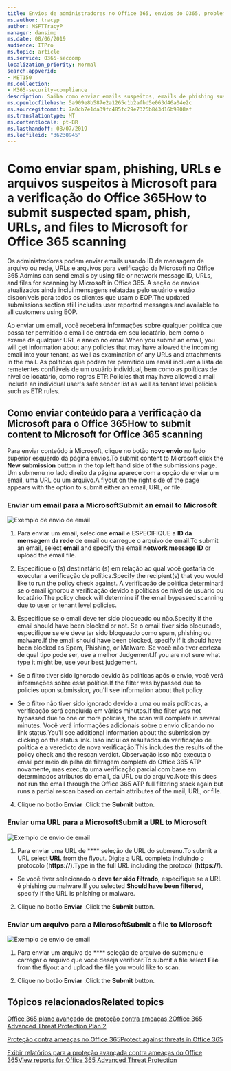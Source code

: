```yaml
---
title: Envios de administradores no Office 365, envios do O365, problema do Office 365 spam, o O365 falso negativo, enviar phishing no Office 365, enviar email para verificação, email suspeito no Office 365, examinar um email, fazer com que a Microsoft examine o phishing, peça à Microsoft para spam, enviar email, enviar email
ms.author: tracyp
author: MSFTTracyP
manager: dansimp
ms.date: 08/06/2019
audience: ITPro
ms.topic: article
ms.service: O365-seccomp
localization_priority: Normal
search.appverid:
- MET150
ms.collection:
- M365-security-compliance
description: Saiba como enviar emails suspeitos, emails de phishing suspeitos, spam e outras mensagens, URLs e arquivos potencialmente nocivos do seu locatário do Office 365 para a Microsoft para verificação.
ms.openlocfilehash: 5a909e8b587e2a1265c1b2afbd5e063d46a04e2c
ms.sourcegitcommit: 7a0cb7e1da39fc485fc29e7325b843d16b9808af
ms.translationtype: MT
ms.contentlocale: pt-BR
ms.lasthandoff: 08/07/2019
ms.locfileid: "36230945"
---
```

# <a name="how-to-submit-suspected-spam-phish-urls-and-files-to-microsoft-for-office-365-scanning"></a><span data-ttu-id="d4013-103">Como enviar spam, phishing, URLs e arquivos suspeitos à Microsoft para a verificação do Office 365</span><span class="sxs-lookup"><span data-stu-id="d4013-103">How to submit suspected spam, phish, URLs, and files to Microsoft for Office 365 scanning</span></span>

<span data-ttu-id="d4013-104">Os administradores podem enviar emails usando ID de mensagem de arquivo ou rede, URLs e arquivos para verificação da Microsoft no Office 365.</span><span class="sxs-lookup"><span data-stu-id="d4013-104">Admins can send emails by using file or network message ID, URLs, and files for scanning by Microsoft in Office 365.</span></span> <span data-ttu-id="d4013-105">A seção de envios atualizados ainda inclui mensagens relatadas pelo usuário e estão disponíveis para todos os clientes que usam o EOP.</span><span class="sxs-lookup"><span data-stu-id="d4013-105">The updated submissions section still includes user reported messages and available to all customers using EOP.</span></span>

<span data-ttu-id="d4013-106">Ao enviar um email, você receberá informações sobre qualquer política que possa ter permitido o email de entrada em seu locatário, bem como o exame de qualquer URL e anexo no email.</span><span class="sxs-lookup"><span data-stu-id="d4013-106">When you submit an email, you will get information about any policies that may have allowed the incoming email into your tenant, as well as examination of any URLs and attachments in the mail.</span></span> <span data-ttu-id="d4013-107">As políticas que podem ter permitido um email incluem a lista de remetentes confiáveis de um usuário individual, bem como as políticas de nível de locatário, como regras ETR.</span><span class="sxs-lookup"><span data-stu-id="d4013-107">Policies that may have allowed a mail include an individual user's safe sender list as well as tenant level policies such as ETR rules.</span></span> 

## <a name="how-to-submit-content-to-microsoft-for-office-365-scanning"></a><span data-ttu-id="d4013-108">Como enviar conteúdo para a verificação da Microsoft para o Office 365</span><span class="sxs-lookup"><span data-stu-id="d4013-108">How to submit content to Microsoft for Office 365 scanning</span></span>

<span data-ttu-id="d4013-109">Para enviar conteúdo à Microsoft, clique no botão **novo envio** no lado superior esquerdo da página envios.</span><span class="sxs-lookup"><span data-stu-id="d4013-109">To submit content to Microsoft click the **New submission** button in the top left hand side of the submissions page.</span></span> <span data-ttu-id="d4013-110">Um submenu no lado direito da página aparece com a opção de enviar um email, uma URL ou um arquivo.</span><span class="sxs-lookup"><span data-stu-id="d4013-110">A flyout on the right side of the page appears with the option to submit either an email, URL, or file.</span></span> 

### <a name="submit-an-email-to-microsoft"></a><span data-ttu-id="d4013-111">Enviar um email para a Microsoft</span><span class="sxs-lookup"><span data-stu-id="d4013-111">Submit an email to Microsoft</span></span>
![Exemplo de envio de email](media/submission-flyout-email.PNG)
1. <span data-ttu-id="d4013-113">Para enviar um email, selecione **email** e ESPECIFIQUE a **ID da mensagem da rede** de email ou carregue o arquivo de email.</span><span class="sxs-lookup"><span data-stu-id="d4013-113">To submit an email, select **email** and specify the email **network message ID** or upload the email file.</span></span> 

2. <span data-ttu-id="d4013-114">Especifique o (s) destinatário (s) em relação ao qual você gostaria de executar a verificação de política.</span><span class="sxs-lookup"><span data-stu-id="d4013-114">Specify the recipient(s) that you would like to run the policy check against.</span></span> <span data-ttu-id="d4013-115">A verificação de política determinará se o email ignorou a verificação devido a políticas de nível de usuário ou locatário.</span><span class="sxs-lookup"><span data-stu-id="d4013-115">The policy check will determine if the email bypassed scanning due to user or tenant level policies.</span></span> 

3. <span data-ttu-id="d4013-116">Especifique se o email deve ter sido bloqueado ou não.</span><span class="sxs-lookup"><span data-stu-id="d4013-116">Specify if the email should have been blocked or not.</span></span> <span data-ttu-id="d4013-117">Se o email tiver sido bloqueado, especifique se ele deve ter sido bloqueado como spam, phishing ou malware.</span><span class="sxs-lookup"><span data-stu-id="d4013-117">If the email should have been blocked, specify if it should have been blocked as Spam, Phishing, or Malware.</span></span> <span data-ttu-id="d4013-118">Se você não tiver certeza de qual tipo pode ser, use a melhor Judgement.</span><span class="sxs-lookup"><span data-stu-id="d4013-118">If you are not sure what type it might be, use your best judgement.</span></span>  

* <span data-ttu-id="d4013-119">Se o filtro tiver sido ignorado devido às políticas após o envio, você verá informações sobre essa política.</span><span class="sxs-lookup"><span data-stu-id="d4013-119">If the filter was bypassed due to policies upon submission, you'll see information about that policy.</span></span>

* <span data-ttu-id="d4013-120">Se o filtro não tiver sido ignorado devido a uma ou mais políticas, a verificação será concluída em vários minutos.</span><span class="sxs-lookup"><span data-stu-id="d4013-120">If the filter was not bypassed due to one or more policies, the scan will complete in several minutes.</span></span> <span data-ttu-id="d4013-121">Você verá informações adicionais sobre o envio clicando no link status.</span><span class="sxs-lookup"><span data-stu-id="d4013-121">You'll see additional information about the submission by clicking on the status link.</span></span> <span data-ttu-id="d4013-122">Isso inclui os resultados da verificação de política e a veredicto de nova verificação.</span><span class="sxs-lookup"><span data-stu-id="d4013-122">This includes the results of the policy check and the rescan verdict.</span></span> <span data-ttu-id="d4013-123">Observação isso não executa o email por meio da pilha de filtragem completa do Office 365 ATP novamente, mas executa uma verificação parcial com base em determinados atributos do email, da URL ou do arquivo.</span><span class="sxs-lookup"><span data-stu-id="d4013-123">Note this does not run the email through the Office 365 ATP full filtering stack again but runs a partial rescan based on certain attributes of the mail, URL, or file.</span></span> 

4. <span data-ttu-id="d4013-124">Clique no botão **Enviar** .</span><span class="sxs-lookup"><span data-stu-id="d4013-124">Click the **Submit** button.</span></span>

### <a name="submit-a-url-to-microsoft"></a><span data-ttu-id="d4013-125">Enviar uma URL para a Microsoft</span><span class="sxs-lookup"><span data-stu-id="d4013-125">Submit a URL to Microsoft</span></span>
![Exemplo de envio de email](media/submission-url-flyout.png)
1. <span data-ttu-id="d4013-127">Para enviar uma URL de \*\*\*\* seleção de URL do submenu.</span><span class="sxs-lookup"><span data-stu-id="d4013-127">To submit a URL select **URL** from the flyout.</span></span> <span data-ttu-id="d4013-128">Digite a URL completa incluindo o protocolo (**https://**).</span><span class="sxs-lookup"><span data-stu-id="d4013-128">Type in the full URL including the protocol (**https://**).</span></span> 

* <span data-ttu-id="d4013-129">Se você tiver selecionado o **deve ter sido filtrado**, especifique se a URL é phishing ou malware.</span><span class="sxs-lookup"><span data-stu-id="d4013-129">If you selected **Should have been filtered**, specify if the URL is phishing or malware.</span></span>

2. <span data-ttu-id="d4013-130">Clique no botão **Enviar** .</span><span class="sxs-lookup"><span data-stu-id="d4013-130">Click the **Submit** button.</span></span> 


### <a name="submit-a-file-to-microsoft"></a><span data-ttu-id="d4013-131">Enviar um arquivo para a Microsoft</span><span class="sxs-lookup"><span data-stu-id="d4013-131">Submit a file to Microsoft</span></span>
![Exemplo de envio de email](media/submission-file-flyout.PNG)
1. <span data-ttu-id="d4013-133">Para enviar um arquivo de \*\*\*\* seleção de arquivo do submenu e carregar o arquivo que você deseja verificar.</span><span class="sxs-lookup"><span data-stu-id="d4013-133">To submit a file select **File** from the flyout and upload the file you would like to scan.</span></span> 

2. <span data-ttu-id="d4013-134">Clique no botão **Enviar** .</span><span class="sxs-lookup"><span data-stu-id="d4013-134">Click the **Submit** button.</span></span>


## <a name="related-topics"></a><span data-ttu-id="d4013-135">Tópicos relacionados</span><span class="sxs-lookup"><span data-stu-id="d4013-135">Related topics</span></span>

[<span data-ttu-id="d4013-136">Office 365 plano avançado de proteção contra ameaças 2</span><span class="sxs-lookup"><span data-stu-id="d4013-136">Office 365 Advanced Threat Protection Plan 2</span></span>](office-365-ti.md)
  
[<span data-ttu-id="d4013-137">Proteção contra ameaças no Office 365</span><span class="sxs-lookup"><span data-stu-id="d4013-137">Protect against threats in Office 365</span></span>](protect-against-threats.md)
  
[<span data-ttu-id="d4013-138">Exibir relatórios para a proteção avançada contra ameaças do Office 365</span><span class="sxs-lookup"><span data-stu-id="d4013-138">View reports for Office 365 Advanced Threat Protection</span></span>](view-reports-for-atp.md)
  


